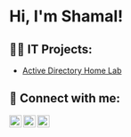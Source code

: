 <h1>Hi, I'm Shamal! <br/>

<h2>👨‍💻 IT Projects:</h2>


  - [Active Directory Home Lab](https://github.com/shamalek/Home-lab-running-AD-adding-user-using-powershell)




<h2> 🤳 Connect with me:</h2>


[<img align="left" alt="Shamalek | Twitter" width="22px" src="https://cdn.jsdelivr.net/npm/simple-icons@v3/icons/twitter.svg" />][twitter]
[<img align="left" alt="Shamalek | LinkedIn" width="22px" src="https://cdn.jsdelivr.net/npm/simple-icons@v3/icons/linkedin.svg" />][linkedin]
[<img align="left" alt="Shamalek | Instagram" width="22px" src="https://cdn.jsdelivr.net/npm/simple-icons@v3/icons/instagram.svg" />][instagram]

[twitter]: https://twitter.com/shamal_ek
[instagram]: https://www.instagram.com/shamal.ek/
[linkedin]: https://www.linkedin.com/in/shamalek/

<!--
**shamalek/shamalek** is a ✨ _special_ ✨ repository because its `README.md` (this file) appears on your GitHub profile.

Here are some ideas to get you started:

- 🔭 I’m currently working on ...
- 🌱 I’m currently learning ...
- 👯 I’m looking to collaborate on ...
- 🤔 I’m looking for help with ...
- 💬 Ask me about ...
- 📫 How to reach me: ...
- 😄 Pronouns: ...
- ⚡ Fun fact: ...
-->
